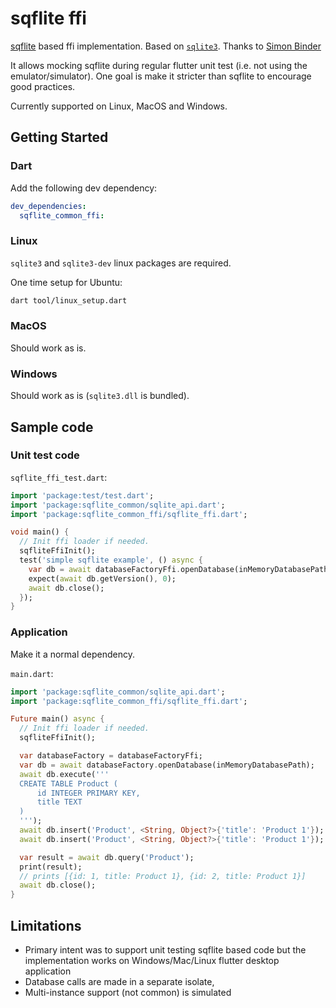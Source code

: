 # sqflite ffi

[sqflite](https://pub.dev/packages/sqflite) based ffi implementation. Based on [`sqlite3`](https://pub.dev/packages/sqlite3). Thanks to [Simon Binder](https://github.com/simolus3)

It allows mocking sqflite during regular flutter unit test (i.e. not using the emulator/simulator).
One goal is make it stricter than sqflite to encourage good practices.

Currently supported on Linux, MacOS and Windows.

## Getting Started

### Dart

Add the following dev dependency:

```yaml
dev_dependencies:
  sqflite_common_ffi:
```

### Linux

`sqlite3` and `sqlite3-dev` linux packages are required.

One time setup for Ubuntu:

```bash
dart tool/linux_setup.dart
```

### MacOS

Should work as is.

### Windows

Should work as is (`sqlite3.dll` is bundled).

## Sample code

### Unit test code

`sqflite_ffi_test.dart`:

```dart
import 'package:test/test.dart';
import 'package:sqflite_common/sqlite_api.dart';
import 'package:sqflite_common_ffi/sqflite_ffi.dart';

void main() {
  // Init ffi loader if needed.
  sqfliteFfiInit();
  test('simple sqflite example', () async {
    var db = await databaseFactoryFfi.openDatabase(inMemoryDatabasePath);
    expect(await db.getVersion(), 0);
    await db.close();
  });
}
```

### Application

Make it a normal dependency.

`main.dart`:
```dart
import 'package:sqflite_common/sqlite_api.dart';
import 'package:sqflite_common_ffi/sqflite_ffi.dart';

Future main() async {
  // Init ffi loader if needed.
  sqfliteFfiInit();

  var databaseFactory = databaseFactoryFfi;
  var db = await databaseFactory.openDatabase(inMemoryDatabasePath);
  await db.execute('''
  CREATE TABLE Product (
      id INTEGER PRIMARY KEY,
      title TEXT
  )
  ''');
  await db.insert('Product', <String, Object?>{'title': 'Product 1'});
  await db.insert('Product', <String, Object?>{'title': 'Product 1'});

  var result = await db.query('Product');
  print(result);
  // prints [{id: 1, title: Product 1}, {id: 2, title: Product 1}]
  await db.close();
}
```

## Limitations

* Primary intent was to support unit testing sqflite based code but the implementation works on Windows/Mac/Linux flutter desktop application
* Database calls are made in a separate isolate,
* Multi-instance support (not common) is simulated